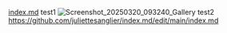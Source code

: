 [index.md](../index)
test1
![Screenshot_20250320_093240_Gallery](https://github.com/user-attachments/assets/490bef97-8459-4c0e-844b-047930548703)
test2
https://github.com/juliettesanglier/index.md/edit/main/index.md
